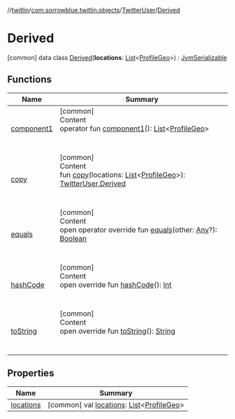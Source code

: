 //[twitlin](../../../index.md)/[com.sorrowblue.twitlin.objects](../../index.md)/[TwitterUser](../index.md)/[Derived](index.md)



# Derived  
 [common] data class [Derived](index.md)(**locations**: [List](https://kotlinlang.org/api/latest/jvm/stdlib/kotlin.collections/-list/index.html)<[ProfileGeo](../../-profile-geo/index.md)>) : [JvmSerializable](../../../com.sorrowblue.twitlin.annotation/-jvm-serializable/index.md)   


## Functions  
  
|  Name|  Summary| 
|---|---|
| <a name="com.sorrowblue.twitlin.objects/TwitterUser.Derived/component1/#/PointingToDeclaration/"></a>[component1](component1.md)| <a name="com.sorrowblue.twitlin.objects/TwitterUser.Derived/component1/#/PointingToDeclaration/"></a>[common]  <br>Content  <br>operator fun [component1](component1.md)(): [List](https://kotlinlang.org/api/latest/jvm/stdlib/kotlin.collections/-list/index.html)<[ProfileGeo](../../-profile-geo/index.md)>  <br><br><br>
| <a name="com.sorrowblue.twitlin.objects/TwitterUser.Derived/copy/#kotlin.collections.List[com.sorrowblue.twitlin.objects.ProfileGeo]/PointingToDeclaration/"></a>[copy](copy.md)| <a name="com.sorrowblue.twitlin.objects/TwitterUser.Derived/copy/#kotlin.collections.List[com.sorrowblue.twitlin.objects.ProfileGeo]/PointingToDeclaration/"></a>[common]  <br>Content  <br>fun [copy](copy.md)(locations: [List](https://kotlinlang.org/api/latest/jvm/stdlib/kotlin.collections/-list/index.html)<[ProfileGeo](../../-profile-geo/index.md)>): [TwitterUser.Derived](index.md)  <br><br><br>
| <a name="kotlin/Any/equals/#kotlin.Any?/PointingToDeclaration/"></a>[equals](../../../com.sorrowblue.twitlin.v2.users/-users-api/-expansion/-companion/index.md#%5Bkotlin%2FAny%2Fequals%2F%23kotlin.Any%3F%2FPointingToDeclaration%2F%5D%2FFunctions%2F1930806739)| <a name="kotlin/Any/equals/#kotlin.Any?/PointingToDeclaration/"></a>[common]  <br>Content  <br>open operator override fun [equals](../../../com.sorrowblue.twitlin.v2.users/-users-api/-expansion/-companion/index.md#%5Bkotlin%2FAny%2Fequals%2F%23kotlin.Any%3F%2FPointingToDeclaration%2F%5D%2FFunctions%2F1930806739)(other: [Any](https://kotlinlang.org/api/latest/jvm/stdlib/kotlin/-any/index.html)?): [Boolean](https://kotlinlang.org/api/latest/jvm/stdlib/kotlin/-boolean/index.html)  <br><br><br>
| <a name="kotlin/Any/hashCode/#/PointingToDeclaration/"></a>[hashCode](../../../com.sorrowblue.twitlin.v2.users/-users-api/-expansion/-companion/index.md#%5Bkotlin%2FAny%2FhashCode%2F%23%2FPointingToDeclaration%2F%5D%2FFunctions%2F1930806739)| <a name="kotlin/Any/hashCode/#/PointingToDeclaration/"></a>[common]  <br>Content  <br>open override fun [hashCode](../../../com.sorrowblue.twitlin.v2.users/-users-api/-expansion/-companion/index.md#%5Bkotlin%2FAny%2FhashCode%2F%23%2FPointingToDeclaration%2F%5D%2FFunctions%2F1930806739)(): [Int](https://kotlinlang.org/api/latest/jvm/stdlib/kotlin/-int/index.html)  <br><br><br>
| <a name="kotlin/Any/toString/#/PointingToDeclaration/"></a>[toString](../../../com.sorrowblue.twitlin.v2.users/-users-api/-expansion/-companion/index.md#%5Bkotlin%2FAny%2FtoString%2F%23%2FPointingToDeclaration%2F%5D%2FFunctions%2F1930806739)| <a name="kotlin/Any/toString/#/PointingToDeclaration/"></a>[common]  <br>Content  <br>open override fun [toString](../../../com.sorrowblue.twitlin.v2.users/-users-api/-expansion/-companion/index.md#%5Bkotlin%2FAny%2FtoString%2F%23%2FPointingToDeclaration%2F%5D%2FFunctions%2F1930806739)(): [String](https://kotlinlang.org/api/latest/jvm/stdlib/kotlin/-string/index.html)  <br><br><br>


## Properties  
  
|  Name|  Summary| 
|---|---|
| <a name="com.sorrowblue.twitlin.objects/TwitterUser.Derived/locations/#/PointingToDeclaration/"></a>[locations](locations.md)| <a name="com.sorrowblue.twitlin.objects/TwitterUser.Derived/locations/#/PointingToDeclaration/"></a> [common] val [locations](locations.md): [List](https://kotlinlang.org/api/latest/jvm/stdlib/kotlin.collections/-list/index.html)<[ProfileGeo](../../-profile-geo/index.md)>   <br>

